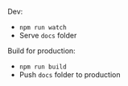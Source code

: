 Dev:
* `npm run watch`
* Serve `docs` folder

Build for production:
* `npm run build`
* Push `docs` folder to production
